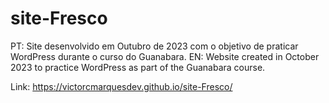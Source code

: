 # site-Fresco
PT: Site desenvolvido em Outubro de 2023 com o objetivo de praticar WordPress durante o curso do Guanabara. EN: Website created in October 2023 to practice WordPress as part of the Guanabara course.

Link:
https://victorcmarquesdev.github.io/site-Fresco/
